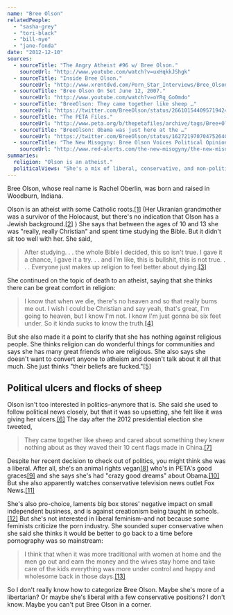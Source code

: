 ```yaml
---
name: "Bree Olson"
relatedPeople:
  - "sasha-grey"
  - "tori-black"
  - "bill-nye"
  - "jane-fonda"
date: "2012-12-10"
sources:
  - sourceTitle: "The Angry Atheist #96 w/ Bree Olson."
    sourceUrl: "http://www.youtube.com/watch?v=uxHqkkJShgk"
  - sourceTitle: "Inside Bree Olson."
    sourceUrl: "http://www.xrentdvd.com/Porn_Star_Interviews/Bree_Olson.html"
  - sourceTitle: "Bree Olson On Set June 12, 2007."
    sourceUrl: "http://www.youtube.com/watch?v=oYRq_Go0mdo"
  - sourceTitle: "BreeOlson: They came together like sheep …"
    sourceUrl: "https://twitter.com/BreeOlson/status/266101544095719424"
  - sourceTitle: "The PETA Files."
    sourceUrl: "http://www.peta.org/b/thepetafiles/archive/tags/Bree+Olson/default.aspx"
  - sourceTitle: "BreeOlson: Obama was just here at the …"
    sourceUrl: "https://twitter.com/BreeOlson/status/162721970704752640"
  - sourceTitle: "The New Misogyny: Bree Olson Voices Political Opinion, \"Liberal\" Followers Call Her Whore."
    sourceUrl: "http://www.red-alerts.com/the-new-misogyny/the-new-misogyny-bree-olson-voices-political-opinion-liberal-followers-call-her-whore/"
summaries:
  religion: "Olson is an atheist."
  politicalViews: "She's a mix of liberal, conservative, and non-political."
---
```


Bree Olson, whose real name is Rachel Oberlin, was born and raised in Woodburn, Indiana.

Olson is an atheist with some Catholic roots.<a class="source-citation" href="#http%3A%2F%2Fwww.youtube.com%2Fwatch%3Fv%3DuxHqkkJShgk" title="The Angry Atheist #96 w/ Bree Olson.">[1]</a> (Her Ukranian grandmother was a survivor of the Holocaust, but there's no indication that Olson has a Jewish background.<a class="source-citation" href="#http%3A%2F%2Fwww.xrentdvd.com%2FPorn_Star_Interviews%2FBree_Olson.html" title="Inside Bree Olson.">[2]</a> ) She says that between the ages of 10 and 13 she was "really, really Christian" and spent time studying the Bible. But it didn't sit too well with her. She said,

>After studying. . . the whole Bible I decided, this so isn't true. I gave it a chance, I gave it a try. . . and I'm like, this is bullshit, this is not true. . . . Everyone just makes up religion to feel better about dying.<a class="source-citation" href="#http%3A%2F%2Fwww.youtube.com%2Fwatch%3Fv%3DoYRq_Go0mdo" title="Bree Olson On Set June 12, 2007.">[3]</a>

She continued on the topic of death to an atheist, saying that she thinks there can be great comfort in religion:

>I know that when we die, there's no heaven and so that really bums me out. I wish I could be Christian and say yeah, that's great, I'm going to heaven, but I know I'm not. I know I'm just gonna be six feet under. So it kinda sucks to know the truth.<a class="source-citation" href="#http%3A%2F%2Fwww.youtube.com%2Fwatch%3Fv%3DoYRq_Go0mdo" title="Bree Olson On Set June 12, 2007.">[4]</a>

But she also made it a point to clarify that she has nothing against religious people. She thinks religion can do wonderful things for communities and says she has many great friends who are religious. She also says she doesn't want to convert anyone to atheism and doesn't talk about it all that much. She just thinks "their beliefs are fucked."<a class="source-citation" href="#http%3A%2F%2Fwww.youtube.com%2Fwatch%3Fv%3DoYRq_Go0mdo" title="Bree Olson On Set June 12, 2007.">[5]</a>

## Political ulcers and flocks of sheep

Olson isn't too interested in politics–anymore that is. She said she used to follow political news closely, but that it was so upsetting, she felt like it was giving her ulcers.<a class="source-citation" href="#http%3A%2F%2Fwww.youtube.com%2Fwatch%3Fv%3DuxHqkkJShgk" title="The Angry Atheist #96 w/ Bree Olson.">[6]</a> The day after the 2012 presidential election she tweeted,

>They came together like sheep and cared about something they knew nothing about as they waved their 10 cent flags made in China.<a class="source-citation" href="#https%3A%2F%2Ftwitter.com%2FBreeOlson%2Fstatus%2F266101544095719424" title="BreeOlson: They came together like sheep …">[7]</a>

Despite her recent decision to check out of politics, you might think she was a liberal. After all, she's an animal rights vegan<a class="source-citation" href="#http%3A%2F%2Fwww.youtube.com%2Fwatch%3Fv%3DuxHqkkJShgk" title="The Angry Atheist #96 w/ Bree Olson.">[8]</a> who's in PETA's good graces<a class="source-citation" href="#http%3A%2F%2Fwww.peta.org%2Fb%2Fthepetafiles%2Farchive%2Ftags%2FBree%2BOlson%2Fdefault.aspx" title="The PETA Files.">[9]</a> and she says she's had "crazy good dreams" about Obama.<a class="source-citation" href="#https%3A%2F%2Ftwitter.com%2FBreeOlson%2Fstatus%2F162721970704752640" title="BreeOlson: Obama was just here at the …">[10]</a> But she also apparently watches conservative television news outlet Fox News.<a class="source-citation" href="#http%3A%2F%2Fwww.red-alerts.com%2Fthe-new-misogyny%2Fthe-new-misogyny-bree-olson-voices-political-opinion-liberal-followers-call-her-whore%2F" title="The New Misogyny: Bree Olson Voices Political Opinion, &quot;Liberal&quot; Followers Call Her Whore.">[11]</a>

She's also pro-choice, laments big box stores' negative impact on small independent business, and is against creationism being taught in schools.<a class="source-citation" href="#http%3A%2F%2Fwww.youtube.com%2Fwatch%3Fv%3DuxHqkkJShgk" title="The Angry Atheist #96 w/ Bree Olson.">[12]</a> But she's not interested in liberal feminism–and not because some feminists criticize the porn industry. She sounded super conservative when she said she thinks it would be better to go back to a time before pornography was so mainstream:

>I think that when it was more traditional with women at home and the men go out and earn the money and the wives stay home and take care of the kids everything was more under control and happy and wholesome back in those days.<a class="source-citation" href="#http%3A%2F%2Fwww.xrentdvd.com%2FPorn_Star_Interviews%2FBree_Olson.html" title="Inside Bree Olson.">[13]</a>

So I don't really know how to categorize Bree Olson. Maybe she's more of a libertarian? Or maybe she's liberal with a few conservative positions? I don't know. Maybe you can't put Bree Olson in a corner.